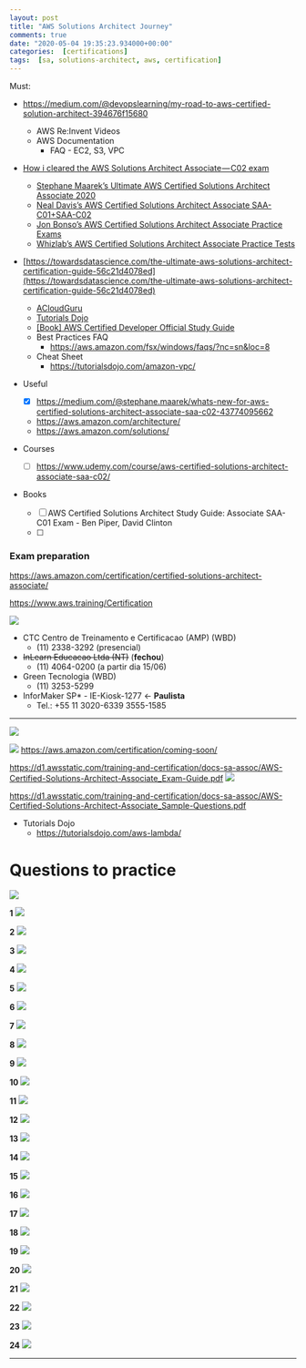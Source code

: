 ```yaml
---
layout: post
title: "AWS Solutions Architect Journey"
comments: true
date: "2020-05-04 19:35:23.934000+00:00"
categories:  [certifications]
tags:  [sa, solutions-architect, aws, certification]
---
```





Must:
* https://medium.com/@devopslearning/my-road-to-aws-certified-solution-architect-394676f15680
    * AWS Re:Invent Videos
    * AWS Documentation
        * FAQ - EC2, S3, VPC
* [How i cleared the AWS Solutions Architect Associate — C02 exam](https://medium.com/@yashvgec1618/how-i-cleared-the-aws-solutions-architect-associate-c02-exam-a83b5590e401)
    * [Stephane Maarek’s Ultimate AWS Certified Solutions Architect Associate 2020](https://www.udemy.com/course/aws-certified-solutions-architect-associate-saa-c02/)
    * [Neal Davis’s AWS Certified Solutions Architect Associate SAA-C01+SAA-C02](https://www.udemy.com/course/aws-certified-solutions-architect-associate-hands-on-labs/)
    * [Jon Bonso’s AWS Certified Solutions Architect Associate Practice Exams](https://www.udemy.com/course/aws-certified-solutions-architect-associate-amazon-practice-exams-saa-c02/)
    * [Whizlab’s AWS Certified Solutions Architect Associate Practice Tests](https://www.whizlabs.com/aws-solutions-architect-associate/practice-tests/)
* [https://towardsdatascience.com/the-ultimate-aws-solutions-architect-certification-guide-56c21d4078ed](https://towardsdatascience.com/the-ultimate-aws-solutions-architect-certification-guide-56c21d4078ed)
    * [ACloudGuru](https://www.udemy.com/course/aws-certified-solutions-architect-associate/)
    * [Tutorials Dojo](https://portal.tutorialsdojo.com/courses/aws-certified-solutions-architect-associate-practice-exams/)
    * [[Book] AWS Certified Developer Official Study Guide](https://www.amazon.com/Certified-Developer-Official-Study-Associate-ebook/dp/B07WYR9XN5/ref=sr_1_3?dchild=1&keywords=AWS+Certified+Developer+Official+Study+Guide&qid=1588332164&sr=8-3)
    * Best Practices FAQ
        * https://aws.amazon.com/fsx/windows/faqs/?nc=sn&loc=8
    * Cheat Sheet
        * https://tutorialsdojo.com/amazon-vpc/

* Useful
    * [x] https://medium.com/@stephane.maarek/whats-new-for-aws-certified-solutions-architect-associate-saa-c02-43774095662
    * https://aws.amazon.com/architecture/
    * https://aws.amazon.com/solutions/
* Courses
    * [ ] https://www.udemy.com/course/aws-certified-solutions-architect-associate-saa-c02/
* Books
    * [ ] AWS Certified Solutions Architect Study Guide: Associate SAA-C01 Exam - Ben Piper, David Clinton
    * [ ] 
    
    
    

### Exam preparation
https://aws.amazon.com/certification/certified-solutions-architect-associate/

https://www.aws.training/Certification

![](/assets/img/rDqfARrva_fe5be56a756833b8bbf8d21ee0ab165f.png)

* CTC Centro de Treinamento e Certificacao (AMP) (WBD)
    * (11) 2338-3292 (presencial)
* ~~InLearn Educacao Ltda (NT)~~ (**fechou**)
    * (11) 4064-0200 (a partir dia 15/06)
* Green Tecnologia (WBD)
    * (11) 3253-5299
* InforMaker SP* - IE-Kiosk-1277 <- **Paulista**
    * Tel.: +55 11 3020-6339 3555-1585


*** 

![](/assets/img/rDqfARrva_a0fea7841842258041b9bc289a7d94cd.png)

    
![](/assets/img/rDqfARrva_e8f8d412948b658652e37217fe898dc5.png)
https://aws.amazon.com/certification/coming-soon/

https://d1.awsstatic.com/training-and-certification/docs-sa-assoc/AWS-Certified-Solutions-Architect-Associate_Exam-Guide.pdf
![](/assets/img/rDqfARrva_d3f1183c77bf6d9fd5e7a541197b2cc0.png)

https://d1.awsstatic.com/training-and-certification/docs-sa-assoc/AWS-Certified-Solutions-Architect-Associate_Sample-Questions.pdf


* Tutorials Dojo
    * https://tutorialsdojo.com/aws-lambda/


# Questions to practice

![](/assets/img/rDqfARrva_9a343b8b6556a34ffa7c19a1256b7b7b.png)


**1**
![](/assets/img/rDqfARrva_15972528575f3424f9f2775.png)


**2**
![](/assets/img/rDqfARrva_15972528475f3424ef87a1f.png)


**3**
![](/assets/img/rDqfARrva_15972528375f3424e5d03c5.png)


**4**
![](/assets/img/rDqfARrva_15972528215f3424d54a73e.png)


**5**
![](/assets/img/rDqfARrva_15972528075f3424c72c6cf.png)


**6**
![](/assets/img/rDqfARrva_15972527985f3424be5732c.png)


**7**
![](/assets/img/rDqfARrva_15972527875f3424b3e66fb.png)


**8**
![](/assets/img/rDqfARrva_15972527785f3424aaa1ba8.png)


**9**
![](/assets/img/rDqfARrva_15972527685f3424a071045.png)


**10**
![](/assets/img/rDqfARrva_15972527585f34249622f1f.png)


**11**
![](/assets/img/rDqfARrva_15972527455f3424893eb1e.png)


**12**
![](/assets/img/rDqfARrva_15972527355f34247f31f96.png)


**13**
![](/assets/img/rDqfARrva_15972527245f3424749a565.png)


**14**
![](/assets/img/rDqfARrva_15972527135f34246946b1a.png)


**15**
![](/assets/img/rDqfARrva_15972527005f34245c79fc7.png)


**16**
![](/assets/img/rDqfARrva_15972526845f34244ce2203.png)


**17**
![](/assets/img/rDqfARrva_15972526645f3424382731b.png)


**18**
![](/assets/img/rDqfARrva_15972526525f34242c6909b.png)


**19**
![](/assets/img/rDqfARrva_15972076045f337434dfe42.png)


**20**
![](/assets/img/rDqfARrva_15972074695f3373ad14caa.png)


**21**
![](/assets/img/rDqfARrva_15972074075f33736f98fb1.png)


**22**
![](/assets/img/rDqfARrva_15972073565f33733c7d0df.png)


**23**
![](/assets/img/rDqfARrva_15972071955f33729b6408d.png)


**24**
![](/assets/img/rDqfARrva_15972037615f3365311e82b.png)










***********************